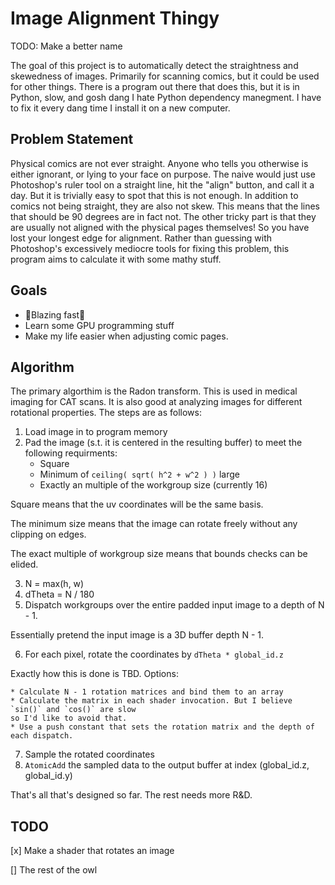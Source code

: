 # Image Alignment Thingy
TODO: Make a better name

The goal of this project is to automatically detect the straightness and skewedness of images.
Primarily for scanning comics, but it could be used for other things. There is a program out there
 that does this, but it is in Python, slow, and gosh dang I hate Python dependency manegment. I 
have to fix it every dang time I install it on a new computer.

## Problem Statement

Physical comics are not ever straight. Anyone who tells you otherwise is either ignorant, or lying 
to your face on purpose. The naive would just use Photoshop's ruler tool on a straight line, hit 
the "align" button, and call it a day. But it is trivially easy to spot that this is not enough. 
In addition to comics not being straight, they are also not skew. This means that the lines that 
should be 90 degrees are in fact not. The other tricky part is that they are usually not aligned 
with the physical pages themselves! So you have lost your longest edge for alignment. Rather than
guessing with Photoshop's excessively mediocre tools for fixing this problem, this program aims to 
calculate it with some mathy stuff.

## Goals

* 🚀Blazing fast🚀
* Learn some GPU programming stuff
* Make my life easier when adjusting comic pages.

## Algorithm

The primary algorthim is the Radon transform. This is used in medical imaging for CAT scans. It is 
also good at analyzing images for different rotational properties. The steps are as follows:

1. Load image in to program memory
2. Pad the image (s.t. it is centered in the resulting buffer) to meet the following requirments:
    * Square
    * Minimum of `ceiling( sqrt( h^2 + w^2 ) )` large
    * Exactly an multiple of the workgroup size (currently 16)

Square means that the uv coordinates will be the same basis.

The minimum size means that the image can rotate freely without any clipping on edges.

The exact multiple of workgroup size means that bounds checks can be elided.

3. N = max(h, w)
4. dTheta = N / 180
5. Dispatch workgroups over the entire padded input image to a depth of N - 1.

Essentially pretend the input image is a 3D buffer depth N - 1.

6. For each pixel, rotate the coordinates by `dTheta * global_id.z`

Exactly how this is done is TBD. Options:

    * Calculate N - 1 rotation matrices and bind them to an array
    * Calculate the matrix in each shader invocation. But I believe `sin()` and `cos()` are slow
    so I'd like to avoid that.
    * Use a push constant that sets the rotation matrix and the depth of each dispatch.

7. Sample the rotated coordinates
8. `AtomicAdd` the sampled data to the output buffer at index (global_id.z, global_id.y)

That's all that's designed so far. The rest needs more R&D.

## TODO

[x] Make a shader that rotates an image

[] The rest of the owl


